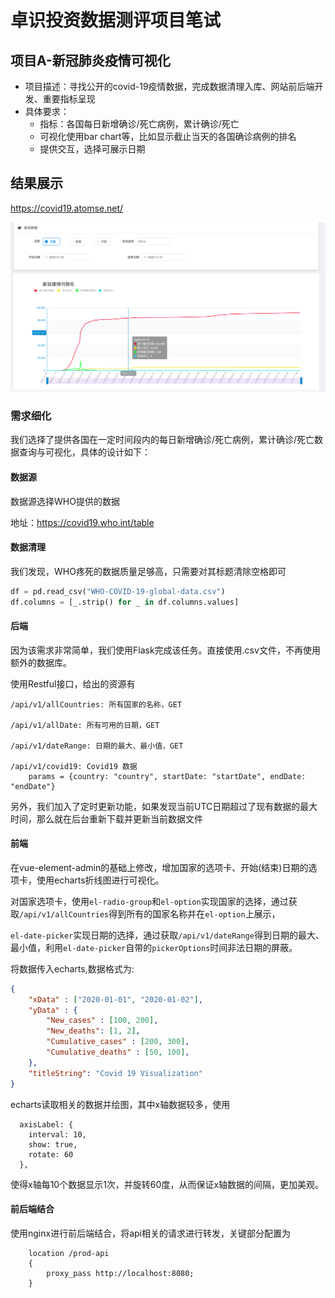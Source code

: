 # 卓识投资数据测评项目笔试


## 项目A-新冠肺炎疫情可视化

* 项目描述：寻找公开的covid-19疫情数据，完成数据清理入库、网站前后端开发、重要指标呈现
* 具体要求：
  * 指标：各国每日新增确诊/死亡病例，累计确诊/死亡
  * 可视化使用bar chart等，比如显示截止当天的各国确诊病例的排名
  * 提供交互，选择可展示日期
  

## 结果展示

https://covid19.atomse.net/

![](covid19.png)
  
### 需求细化

我们选择了提供各国在一定时间段内的每日新增确诊/死亡病例，累计确诊/死亡数据查询与可视化，具体的设计如下：


#### 数据源


数据源选择WHO提供的数据

地址：https://covid19.who.int/table


#### 数据清理


我们发现，WHO疼死的数据质量足够高，只需要对其标题清除空格即可

```python
df = pd.read_csv("WHO-COVID-19-global-data.csv")
df.columns = [_.strip() for _ in df.columns.values]
```




#### 后端

因为该需求非常简单，我们使用Flask完成该任务。直接使用.csv文件，不再使用额外的数据库。

使用Restful接口，给出的资源有

```
/api/v1/allCountries: 所有国家的名称，GET

/api/v1/allDate: 所有可用的日期，GET

/api/v1/dateRange: 日期的最大、最小值，GET

/api/v1/covid19: Covid19 数据
    params = {country: "country", startDate: "startDate", endDate: "endDate"}
```

另外，我们加入了定时更新功能，如果发现当前UTC日期超过了现有数据的最大时间，那么就在后台重新下载并更新当前数据文件


#### 前端


在vue-element-admin的基础上修改，增加国家的选项卡、开始(结束)日期的选项卡，使用echarts折线图进行可视化。

对国家选项卡，使用`el-radio-group`和`el-option`实现国家的选择，通过获取`/api/v1/allCountries`得到所有的国家名称并在`el-option`上展示，

`el-date-picker`实现日期的选择，通过获取`/api/v1/dateRange`得到日期的最大、最小值，利用`el-date-picker`自带的`pickerOptions`时间非法日期的屏蔽。

将数据传入echarts,数据格式为:

```json
{
    "xData" : ["2020-01-01", "2020-01-02"],
    "yData" : {
        "New_cases" : [100, 200],
        "New_deaths": [1, 2],
        "Cumulative_cases" : [200, 300],
        "Cumulative_deaths" : [50, 100],
    },
    "titleString": "Covid 19 Visualization"
}
```
echarts读取相关的数据并绘图，其中x轴数据较多，使用
```vue
  axisLabel: {
    interval: 10,
    show: true,
    rotate: 60
  },
```
使得x轴每10个数据显示1次，并旋转60度，从而保证x轴数据的间隔，更加美观。


#### 前后端结合

使用nginx进行前后端结合，将api相关的请求进行转发，关键部分配置为
```
    location /prod-api
    {
        proxy_pass http://localhost:8080;
    }
```